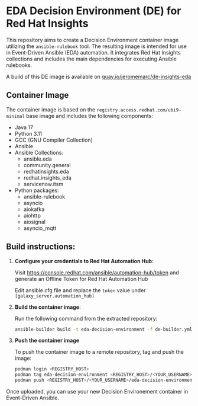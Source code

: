 # EDA Decision Environment (DE) for Red Hat Insights

This repository aims to create a Decision Environment container image utilizing the `ansible-rulebook` tool. The resulting image is intended for use in Event-Driven Ansible (EDA) automation. It integrates Red Hat Insights collections and includes the main dependencies for executing Ansible rulebooks.

A build of this DE image is available on [quay.io/jeromemarc/de-insights-eda](quay.io/jeromemarc/de-insights-eda)

## Container Image

The container image is based on the `registry.access.redhat.com/ubi9-minimal` base image and includes the following components:

- Java 17
- Python 3.11
- GCC (GNU Compiler Collection)
- Ansible
- Ansible Collections:
  - ansible.eda
  - community.general
  - redhatinsights.eda
  - redhat.insights_eda
  - servicenow.itsm
- Python packages:
  - ansible-rulebook
  - asyncio
  - aiokafka
  - aiohttp
  - aiosignal
  - asyncio_mqtt

## Build instructions:

1. **Configure your credentials to Red Hat Automation Hub**:

   Visit https://console.redhat.com/ansible/automation-hub/token and generate an Offline Token for Red Hat Automation Hub

   Edit ansible.cfg file and replace the `token` value under `[galaxy_server.automation_hub]`

1. **Build the container image**:

   Run the following command from the extracted repository:

   ```bash
   ansible-builder build -t eda-decision-environment -f de-builder.yml
   ```

2. **Push the container image**

   To push the container image to a remote repository, tag and push the image:

   ```bash
   podman login <REGISTRY_HOST>
   podman tag eda-decision-environment <REGISTRY_HOST>/<YOUR_USERNAME>/eda-decision-environment
   podman push <REGISTRY_HOST>/<YOUR_USERNAME>/eda-decision-environment
   ```

Once uploaded, you can use your new Decision Environement container in Event-Driven Ansible.
